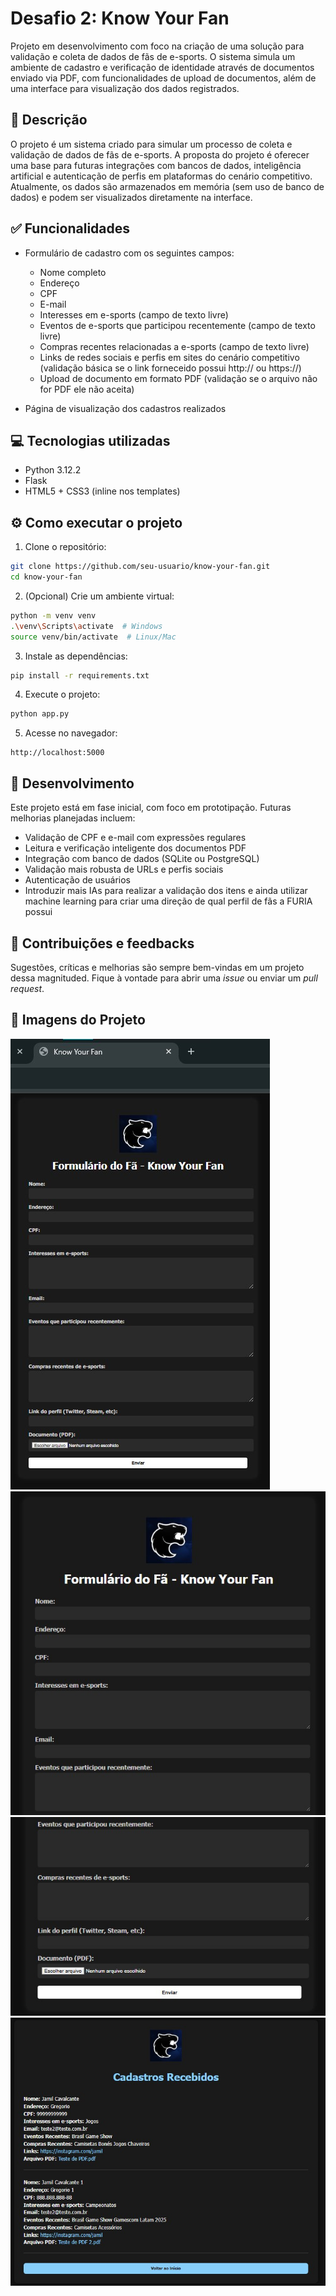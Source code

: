 
# Desafio 2: Know Your Fan

Projeto em desenvolvimento com foco na criação de uma solução para validação e coleta de dados de fãs de e-sports. 
O sistema simula um ambiente de cadastro e verificação de identidade através de documentos enviado via PDF, com funcionalidades de upload de documentos, além de uma interface para visualização dos dados registrados.


## 🔎 Descrição

O projeto é um sistema criado para simular um processo de coleta e validação de dados de fãs de e-sports.
A proposta do projeto é oferecer uma base para futuras integrações com bancos de dados, inteligência artificial e autenticação de perfis em plataformas do cenário competitivo. 
Atualmente, os dados são armazenados em memória (sem uso de banco de dados) e podem ser visualizados diretamente na interface.


## ✅ Funcionalidades

- Formulário de cadastro com os seguintes campos:
  - Nome completo
  - Endereço
  - CPF
  - E-mail
  - Interesses em e-sports (campo de texto livre)
  - Eventos de e-sports que participou recentemente (campo de texto livre)
  - Compras recentes relacionadas a e-sports (campo de texto livre)
  - Links de redes sociais e perfis em sites do cenário competitivo (validação básica se o link forneceido possui http:// ou https://)
  - Upload de documento em formato PDF (validação se o arquivo não for PDF ele não aceita)

- Página de visualização dos cadastros realizados


## 💻 Tecnologias utilizadas

- Python 3.12.2
- Flask
- HTML5 + CSS3 (inline nos templates)



## ⚙️ Como executar o projeto

1. Clone o repositório:

```bash
git clone https://github.com/seu-usuario/know-your-fan.git
cd know-your-fan
```

2. (Opcional) Crie um ambiente virtual:

```bash
python -m venv venv
.\venv\Scripts\activate  # Windows
source venv/bin/activate  # Linux/Mac
```

3. Instale as dependências:

```bash
pip install -r requirements.txt
```

4. Execute o projeto:

```bash
python app.py
```

5. Acesse no navegador:

```
http://localhost:5000
```


## 🧪 Desenvolvimento

Este projeto está em fase inicial, com foco em prototipação. Futuras melhorias planejadas incluem:

- Validação de CPF e e-mail com expressões regulares
- Leitura e verificação inteligente dos documentos PDF
- Integração com banco de dados (SQLite ou PostgreSQL)
- Validação mais robusta de URLs e perfis sociais
- Autenticação de usuários
- Introduzir mais IAs para realizar a validação dos itens e ainda utilizar machine learning para criar uma direção de qual perfil de fãs a FURIA possui


## 🧠 Contribuições e feedbacks

Sugestões, críticas e melhorias são sempre bem-vindas em um projeto dessa magnituded. 
Fique à vontade para abrir uma *issue* ou enviar um *pull request*.


## 📸 Imagens do Projeto

![Imagem 1](imagens/Pagina_inicial_cadastro_completa.jpg) ![Imagem 2](imagens/Pagina_inicial_cadastro.jpg) ![Imagem 3](imagens/Final_pagina_cadastro.jpg) ![Imagem 4](imagens/Cadastros_recebidos.jpg)